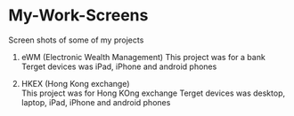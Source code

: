 # My-Work-Screens
Screen shots of some of my projects

1. eWM (Electronic Wealth Management)
   This project was for a bank
   Terget devices was iPad, iPhone and android phones

2. HKEX (Hong Kong exchange)   
   This project was for Hong KOng exchange
   Terget devices was desktop, laptop, iPad, iPhone and android phones
